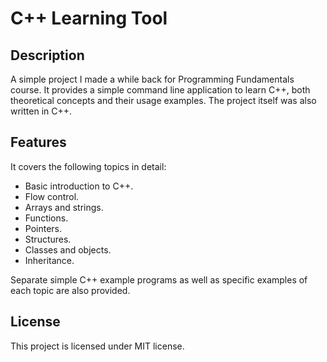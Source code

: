 # C++ Learning Tool

## Description
A simple project I made a while back for Programming Fundamentals course. It provides a simple command line application to learn C++, both theoretical concepts and their usage examples. The project itself was also written in C++.

## Features
It covers the following topics in detail:
  - Basic introduction to C++.
  - Flow control.
  - Arrays and strings.
  - Functions.
  - Pointers.
  - Structures.
  - Classes and objects.
  - Inheritance.

Separate simple C++ example programs as well as specific examples of each topic are also provided.

## License
This project is licensed under MIT license.